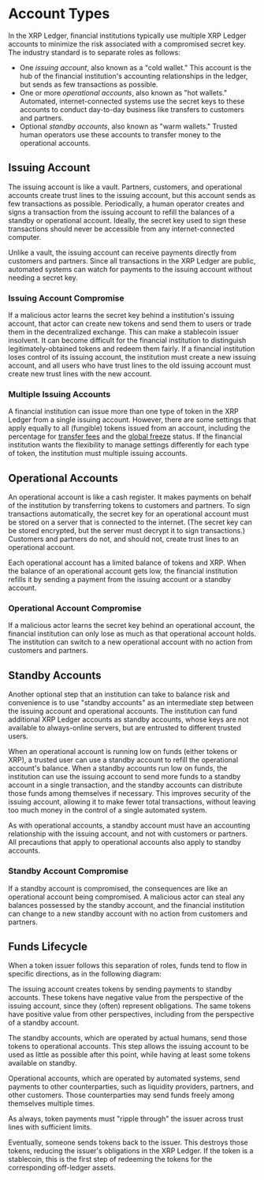 # Account Types

In the XRP Ledger, financial institutions typically use multiple XRP Ledger accounts to minimize the risk associated with a compromised secret key. The industry standard is to separate roles as follows:

* One *issuing account*, also known as a "cold wallet." This account is the hub of the financial institution's accounting relationships in the ledger, but sends as few transactions as possible.
* One or more *operational accounts*, also known as "hot wallets." Automated, internet-connected systems use the secret keys to these accounts to conduct day-to-day business like transfers to customers and partners.
* Optional *standby accounts*, also known as "warm wallets." Trusted human operators use these accounts to transfer money to the operational accounts.

## Issuing Account

The issuing account is like a vault. Partners, customers, and operational accounts create trust lines to the issuing account, but this account sends as few transactions as possible. Periodically, a human operator creates and signs a transaction from the issuing account to refill the balances of a standby or operational account. Ideally, the secret key used to sign these transactions should never be accessible from any internet-connected computer.

Unlike a vault, the issuing account can receive payments directly from customers and partners. Since all transactions in the XRP Ledger are public, automated systems can watch for payments to the issuing account without needing a secret key.

### Issuing Account Compromise

If a malicious actor learns the secret key behind a institution's issuing account, that actor can create new tokens and send them to users or trade them in the decentralized exchange. This can make a stablecoin issuer insolvent. It can become difficult for the financial institution to distinguish legitimately-obtained tokens and redeem them fairly. If a financial institution loses control of its issuing account, the institution must create a new issuing account, and all users who have trust lines to the old issuing account must create new trust lines with the new account.

### Multiple Issuing Accounts

A financial institution can issue more than one type of token in the XRP Ledger from a single issuing account. However, there are some settings that apply equally to all (fungible) tokens issued from an account, including the percentage for [transfer fees](../tokens/transfer-fees.md) and the [global freeze](../tokens/freezing-tokens.md) status. If the financial institution wants the flexibility to manage settings differently for each type of token, the institution must multiple issuing accounts.


## Operational Accounts

An operational account is like a cash register. It makes payments on behalf of the institution by transferring tokens to customers and partners. To sign transactions automatically, the secret key for an operational account must be stored on a server that is connected to the internet. (The secret key can be stored encrypted, but the server must decrypt it to sign transactions.) Customers and partners do not, and should not, create trust lines to an operational account.

Each operational account has a limited balance of tokens and XRP. When the balance of an operational account gets low, the financial institution refills it by sending a payment from the issuing account or a standby account.

### Operational Account Compromise

If a malicious actor learns the secret key behind an operational account, the financial institution can only lose as much as that operational account holds. The institution can switch to a new operational account with no action from customers and partners.


## Standby Accounts

Another optional step that an institution can take to balance risk and convenience is to use "standby accounts" as an intermediate step between the issuing account and operational accounts. The institution can fund additional XRP Ledger accounts as standby accounts, whose keys are not available to always-online servers, but are entrusted to different trusted users.

When an operational account is running low on funds (either tokens or XRP), a trusted user can use a standby account to refill the operational account's balance. When a standby accounts run low on funds, the institution can use the issuing account to send more funds to a standby account in a single transaction, and the standby accounts can distribute those funds among themselves if necessary. This improves security of the issuing account, allowing it to make fewer total transactions, without leaving too much money in the control of a single automated system.

As with operational accounts, a standby account must have an accounting relationship with the issuing account, and not with customers or partners. All precautions that apply to operational accounts also apply to standby accounts.

### Standby Account Compromise

If a standby account is compromised, the consequences are like an operational account being compromised. A malicious actor can steal any balances possessed by the standby account, and the financial institution can change to a new standby account with no action from customers and partners.

## Funds Lifecycle

When a token issuer follows this separation of roles, funds tend to flow in specific directions, as in the following diagram:

<!--
{{ include_svg("../../../img/issued-currency-funds-flow.svg", "Diagram: Funds flow from the issuing account to standby accounts, to operational accounts, to customer and partner accounts, and finally back to the issuing account.")}}
-->

The issuing account creates tokens by sending payments to standby accounts. These tokens have negative value from the perspective of the issuing account, since they (often) represent obligations. The same tokens have positive value from other perspectives, including from the perspective of a standby account.

The standby accounts, which are operated by actual humans, send those tokens to operational accounts. This step allows the issuing account to be used as little as possible after this point, while having at least some tokens available on standby.

Operational accounts, which are operated by automated systems, send payments to other counterparties, such as liquidity providers, partners, and other customers. Those counterparties may send funds freely among themselves multiple times.

As always, token payments must "ripple through" the issuer across trust lines with sufficient limits.

Eventually, someone sends tokens back to the issuer. This destroys those tokens, reducing the issuer's obligations in the XRP Ledger. If the token is a stablecoin, this is the first step of redeeming the tokens for the corresponding off-ledger assets.

<!--

## See Also

- **Concepts:**
    - [Accounts](accounts.html)
    - [Cryptographic Keys](cryptographic-keys.html)
- **Tutorials:**
    - [Become an XRP Ledger Gateway](become-an-xrp-ledger-gateway.html)
    - [Assign a Regular Key Pair](assign-a-regular-key-pair.html)
    - [Change or Remove a Regular Key Pair](change-or-remove-a-regular-key-pair.html)
- **References:**
    - [account_info method][]
    - [SetRegularKey transaction][]
    - [AccountRoot object](accountroot.html)
-->